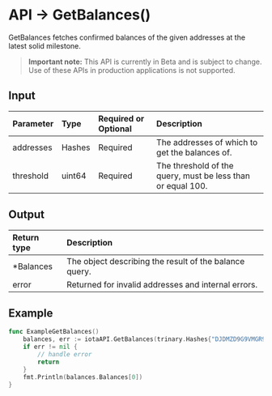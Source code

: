 # API -> GetBalances()
GetBalances fetches confirmed balances of the given addresses at the latest solid milestone.
> **Important note:** This API is currently in Beta and is subject to change. Use of these APIs in production applications is not supported.


## Input

| Parameter       | Type | Required or Optional | Description |
|:---------------|:--------|:--------| :--------|
| addresses | Hashes | Required | The addresses of which to get the balances of.  |
| threshold | uint64 | Required | The threshold of the query, must be less than or equal 100.  |




## Output

| Return type     | Description |
|:---------------|:--------|
| *Balances | The object describing the result of the balance query. |
| error | Returned for invalid addresses and internal errors. |




## Example

```go
func ExampleGetBalances() 
	balances, err := iotaAPI.GetBalances(trinary.Hashes{"DJDMZD9G9VMGR9UKMEYJWYRLUDEVWTPQJXIQAAXFGMXXSCONBGCJKVQQZPXFMVHAAPAGGBMDXESTZ9999"}, 100)
	if err != nil {
		// handle error
		return
	}
	fmt.Println(balances.Balances[0])
}

```
